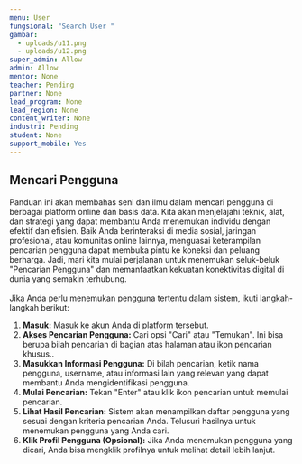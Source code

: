```yaml
---
menu: User
fungsional: "Search User "
gambar:
  - uploads/u11.png
  - uploads/u12.png
super_admin: Allow
admin: Allow
mentor: None
teacher: Pending
partner: None
lead_program: None
lead_region: None
content_writer: None
industri: Pending
student: None
support_mobile: Yes
---
```

## Mencari Pengguna

Panduan ini akan membahas seni dan ilmu dalam mencari pengguna di berbagai platform online dan basis data. Kita akan menjelajahi teknik, alat, dan strategi yang dapat membantu Anda menemukan individu dengan efektif dan efisien. Baik Anda berinteraksi di media sosial, jaringan profesional, atau komunitas online lainnya, menguasai keterampilan pencarian pengguna dapat membuka pintu ke koneksi dan peluang berharga. Jadi, mari kita mulai perjalanan untuk menemukan seluk-beluk "Pencarian Pengguna" dan memanfaatkan kekuatan konektivitas digital di dunia yang semakin terhubung.\
\
Jika Anda perlu menemukan pengguna tertentu dalam sistem, ikuti langkah-langkah berikut:

1. **Masuk:** Masuk ke akun Anda di platform tersebut.
2. **Akses Pencarian Pengguna:** Cari opsi "Cari" atau "Temukan". Ini bisa berupa bilah pencarian di bagian atas halaman atau ikon pencarian khusus..
3. **Masukkan Informasi Pengguna:** Di bilah pencarian, ketik nama pengguna, username, atau informasi lain yang relevan yang dapat membantu Anda mengidentifikasi pengguna.
4. **Mulai Pencarian:** Tekan "Enter" atau klik ikon pencarian untuk memulai pencarian.
5. **Lihat Hasil Pencarian:** Sistem akan menampilkan daftar pengguna yang sesuai dengan kriteria pencarian Anda. Telusuri hasilnya untuk menemukan pengguna yang Anda cari.
6. **Klik Profil Pengguna (Opsional):** Jika Anda menemukan pengguna yang dicari, Anda bisa mengklik profilnya untuk melihat detail lebih lanjut.
